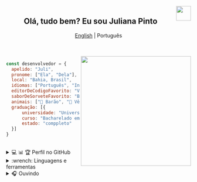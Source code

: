 <img height="40" align="right" src="https://octodex.github.com/images/nyantocat.gif">
<h2 align="center"> Olá, tudo bem? Eu sou Juliana Pinto  </h2>

<p align="center">
        <a href="https://github.com/Juliapp/Juliapp/blob/master/README.md">English</a> |  Português
 </p>
 
<!--<img width="500" align="right" src="https://media1.tenor.com/images/4fbdf5a686e9c241e8f56d06c8902241/tenor.gif">-->

</br>
</br>
<img width="300" align="right" src="https://i.pinimg.com/originals/68/ae/bf/68aebf4c71bd1d6090f87237272b01e5.gif">

  ```javascript
const desenvolvedor = {
    apelido: "Juli",
    pronome: ["Ela", "Dela"],
    local: "Bahia, Brasil",
    idiomas: ["Português", "Inglês"],
    editorDeCodigoFavorito: "VS Code",
    saborDeSorveteFavorito: "Baunilha",
    animais: ["🐶 Barão", "🐶 Vênus", "🐱 Toddy"],
    graduação: [{
        universidade: "Universidade Estadual de Feira de Santana (UEFS)", 
        curso: "Bacharelado em Engenharia de Computação",
        estado: "comppleto"
    }]
}
```
<br />
<details>
    <summary align="left">💻 📊 🏆 Perfil no GitHub</summary>
<br />
 <img src="https://github-readme-stats.vercel.app/api?username=Juliapp&show_icons=true&theme=radical&count_private=true" align="left" width="465px" height="210"/> 

<img src="https://github-readme-stats.vercel.app/api/top-langs/?username=Juliapp&langs_count=8&layout=compact&theme=radical" width="365px" height="210" /> 
</details>


<details>
    <summary align="left">:wrench: Linguagens e ferramentas</summary>
      <br />
      
Principalmente trabalhando com | Mas também faço| Aprendendo | Interessada em | Ferramentas que eu uso
------------------- | ------------- | -------- | ------------- | ------------
<img src="/assets/javascript.svg" alt="javascript" width="50" /> <img src="/assets/typescript.svg" alt="typescript" width="50"/> <br /> <img src="/assets/react.svg" alt="react" width="50"/> <img src="/assets/nodejs.svg" alt="nodejs" width="50"/> | <img src="/assets/c.svg" alt="C" width="50"/><img src="/assets/java.svg" alt="java" width="50"/><img src="/assets/css.svg" alt="css3"  width="50"/> <br /> <img src="/assets/html.svg" alt="html5"  width="50"/>  <img src="/assets/python.svg" alt="python"  width="50"/> |  <img src="/assets/docker.svg" alt="docker" width="50"/> <img src="/assets/husky.svg" alt="husky" width="50"/> <br /> <img src="/assets/cucumber.svg" alt="cucumber" width="50"/><img src="/assets/aws.svg" alt="aws" width="50"/>|  <img src="/assets/elixir.svg" alt="elixir" width="50"/>  <img src="/assets/firebase.svg" alt="firebase" width="50"/> <br />  <mg src="/assets/heroku.svg" alt="heroku" width="50"/>  |   <img src="/assets/vscode.svg" alt="vsCode"  width="50" /> <img src="/assets/yarn.svg" alt="yarn" width="50"/> <br /> <img src="/assets/eslint.svg" alt="eslint" width="50"/> <img src="/assets/git.svg" alt="git" width="50"/>
      
</details>


<details>
      <summary align="left">🎧 Ouvindo </summary>

[![spotify-github-profile](https://spotify-github-profile.vercel.app/api/view?uid=12147651958&cover_image=false)](https://spotify-github-profile.vercel.app/api/view?uid=12147651958&redirect=true)
</details>

